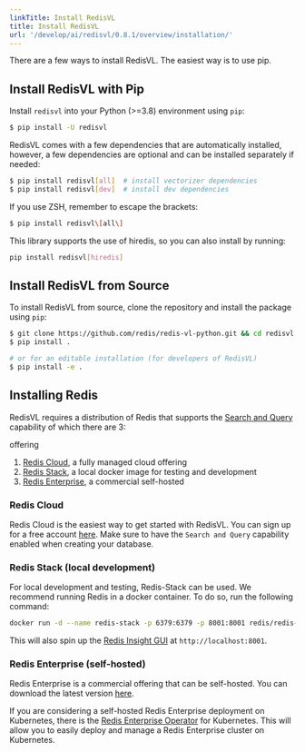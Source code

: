 ```yaml
---
linkTitle: Install RedisVL
title: Install RedisVL
url: '/develop/ai/redisvl/0.8.1/overview/installation/'
---
```



There are a few ways to install RedisVL. The easiest way is to use pip.

## Install RedisVL with Pip

Install `redisvl` into your Python (>=3.8) environment using `pip`:

```bash
$ pip install -U redisvl
```

RedisVL comes with a few dependencies that are automatically installed, however, a few dependencies
are optional and can be installed separately if needed:

```bash
$ pip install redisvl[all]  # install vectorizer dependencies
$ pip install redisvl[dev]  # install dev dependencies
```

If you use ZSH, remember to escape the brackets:

```bash
$ pip install redisvl\[all\]
```

This library supports the use of hiredis, so you can also install by running:

```bash
pip install redisvl[hiredis]
```

## Install RedisVL from Source

To install RedisVL from source, clone the repository and install the package using `pip`:

```bash
$ git clone https://github.com/redis/redis-vl-python.git && cd redisvl
$ pip install .

# or for an editable installation (for developers of RedisVL)
$ pip install -e .
```

## Installing Redis

RedisVL requires a distribution of Redis that supports the [Search and Query](https://redis.com/modules/redis-search/) capability of which there are 3:

offering

1. [Redis Cloud](https://redis.io/cloud), a fully managed cloud offering
2. [Redis Stack](https://redis.io/docs/getting-started/install-stack/docker/), a local docker image for testing and development
3. [Redis Enterprise](https://redis.com/redis-enterprise/), a commercial self-hosted

### Redis Cloud

Redis Cloud is the easiest way to get started with RedisVL. You can sign up for a free account [here](https://redis.io/cloud). Make sure to have the `Search and Query`
capability enabled when creating your database.

### Redis Stack (local development)

For local development and testing, Redis-Stack can be used. We recommend running Redis
in a docker container. To do so, run the following command:

```bash
docker run -d --name redis-stack -p 6379:6379 -p 8001:8001 redis/redis-stack:latest
```

This will also spin up the [Redis Insight GUI](https://redis.io/insight/) at `http://localhost:8001`.

### Redis Enterprise (self-hosted)

Redis Enterprise is a commercial offering that can be self-hosted. You can download the latest version [here](https://redis.io/downloads/).

If you are considering a self-hosted Redis Enterprise deployment on Kubernetes, there is the [Redis Enterprise Operator](https://docs.redis.com/latest/kubernetes/) for Kubernetes. This will allow you to easily deploy and manage a Redis Enterprise cluster on Kubernetes.
